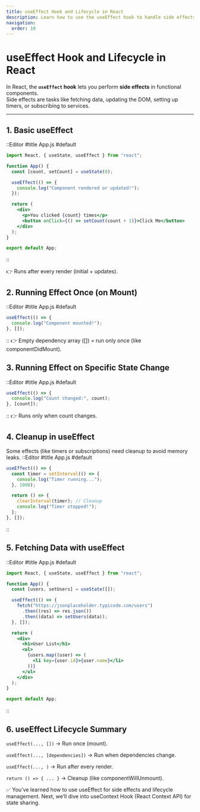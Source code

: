 ```yaml
---
title: useEffect Hook and Lifecycle in React
description: Learn how to use the useEffect hook to handle side effects such as fetching data, subscriptions, and DOM updates.
navigation:
  order: 10
---
```


# useEffect Hook and Lifecycle in React

In React, the **`useEffect` hook** lets you perform **side effects** in functional components.  
Side effects are tasks like fetching data, updating the DOM, setting up timers, or subscribing to services.

---

## 1. Basic useEffect
::Editor
#title
App.js
#default
```jsx
import React, { useState, useEffect } from "react";

function App() {
  const [count, setCount] = useState(0);

  useEffect(() => {
    console.log("Component rendered or updated!");
  });

  return (
    <div>
      <p>You clicked {count} times</p>
      <button onClick={() => setCount(count + 1)}>Click Me</button>
    </div>
  );
}

export default App;
```
::

👉 Runs after every render (initial + updates).

## 2. Running Effect Once (on Mount)
::Editor
#title
App.js
#default
```jsx
useEffect(() => {
  console.log("Component mounted!");
}, []);
```
::
👉 Empty dependency array ([]) = run only once (like componentDidMount).

## 3. Running Effect on Specific State Change
::Editor
#title
App.js
#default
```jsx
useEffect(() => {
  console.log("Count changed:", count);
}, [count]);
```
::
👉 Runs only when count changes.

## 4. Cleanup in useEffect
Some effects (like timers or subscriptions) need cleanup to avoid memory leaks.
::Editor
#title
App.js
#default
```jsx
useEffect(() => {
  const timer = setInterval(() => {
    console.log("Timer running...");
  }, 1000);

  return () => {
    clearInterval(timer); // Cleanup
    console.log("Timer stopped!");
  };
}, []);
```
::
## 5. Fetching Data with useEffect
::Editor
#title
App.js
#default
```jsx
import React, { useState, useEffect } from "react";

function App() {
  const [users, setUsers] = useState([]);

  useEffect(() => {
    fetch("https://jsonplaceholder.typicode.com/users")
      .then((res) => res.json())
      .then((data) => setUsers(data));
  }, []);

  return (
    <div>
      <h1>User List</h1>
      <ul>
        {users.map((user) => (
          <li key={user.id}>{user.name}</li>
        ))}
      </ul>
    </div>
  );
}

export default App;
```
::
## 6. useEffect Lifecycle Summary
`useEffect(..., [])` → Run once (mount).

`useEffect(..., [dependencies])` → Run when dependencies change.

`useEffect(..., )` → Run after every render.

`return () => { ... }` → Cleanup (like componentWillUnmount).

✅ You’ve learned how to use useEffect for side effects and lifecycle management.
Next, we’ll dive into useContext Hook (React Context API) for state sharing.